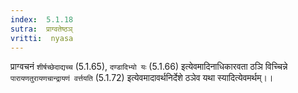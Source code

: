 ```yaml
---
index:  5.1.18
sutra:  प्राग्वतेष्ठञ्
vritti:  nyasa
---
```


प्राग्वचनं `शीर्षच्छेदाद्यच्च` (5.1.65), `दण्डादिभ्यो यः` (5.1.66) इत्येवमादिनाधिकारवता ठञि विच्चिन्ने `पारायणतुरायणचान्द्रायणं वर्त्तयति` (5.1.72) इत्येवमादावर्थनिर्देशे ठञेव यथा स्यादित्येवमर्थम्।।

